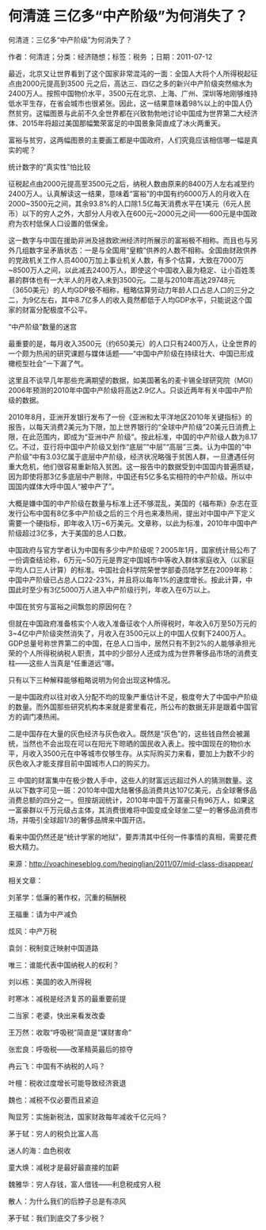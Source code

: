 # 何清涟  三亿多“中产阶级”为何消失了？  
  
何清涟：三亿多“中产阶级”为何消失了？  
作者：何清涟；分类：经济随想；标签：税务 ；日期：2011-07-12  
最近，北京又让世界看到了这个国家非常混沌的一面：全国人大将个人所得税起征点由2000元提高到3500 元之后，高达三、四亿之多的新兴中产阶级突然缩水为2400万人。按照中国物价水平，3500元在北京、上海、广州、深圳等地刚够维持低水平生存，在省会城市也很紧张。因此，这一结果意味着98%以上的中国人仍然贫穷。这幅图景与此前不久全世界都在兴致勃勃地讨论中国成为世界第二大经济体、2015年将超过美国那幅繁荣富足的中国景象简直成了冰火两重天。  
富裕与贫穷，这两幅图景的主要画工都是中国政府，人们究竟应该相信哪一幅是真实的呢？  
统计数字的“真实性”怕比较  
征税起点由2000元提高至3500元之后，纳税人数由原来的8400万人左右减至约2400万人。认真解读这一结果，意味着“富裕”的中国有约6000万人的月收入在2000~3500元之间，其余93.8%的人口除1.5亿每天消费水平在1美元（6元人民币）以下的穷人之外，大部分人月收入在600元~2000元之间——600元是中国政府为农村低保人口设置的低保金。  
这一数字与中国在援助非洲及拯救欧洲经济时所展示的富裕极不相称。而且也与另外几组数字呈矛盾状态：一是与全国用“皇粮”供养的人数不相称。全国由财政供养的党政机关工作人员4000万加上事业机关人数，有多个估算，大致在7000万~8500万人之间，以此减去2400万人，即使这个中国收入最为稳定、让小百姓羡慕的群体也有一大半人的月收入未到3500元。二是与2010年高达29748元（3650美元）的人均GDP极不相称，粗略估算劳动力年龄人口占总人口的三分之二，为9亿左右，其中8.7亿多人的收入竟然都低于人均GDP水平，只能说这个国家的财富分配极度不公平。  
“中产阶级”数量的迷宫  
最重要的是，每月收入3500元（约650美元）的人口只有2400万人，让全世界的一个颇为热闹的研究课题与媒体话题——“中国中产阶级在持续壮大、中国已形成橄榄型社会”一下漏了气。  
这里且不谈早几年那些充满期望的数据，如美国著名的麦卡锡全球研究院（MGI）2006年预测的2010年中国中产阶级将高达2.9亿人。只谈近两年有关中国中产阶级的数据。  
2010年8月，亚洲开发银行发布了一份《亚洲和太平洋地区2010年关键指标》的报告，以每天消费2美元为下限，加上世界银行的“全球中产阶级”20美元日消费上限，在此范围内，即成为“亚洲中产 阶级”。按此标准，中国的中产阶级人数为8.17亿。不过，亚行将中国中产阶级又划作“底层”“中层”“高层”三类。认为中国的“中产阶级”中有3.03亿属于底层中产阶级，经济状况略强于贫困人群，一旦遭遇任何重大危机，他们很容易重新陷入贫困。这一报告中的数据受到中国国内普遍质疑，因为即使将那3亿多底层中产剔除，中国还有5亿多名实相符的中产阶级。所以中国国内媒体大呼中国人“被中产了”。  
大概是嫌中国的中产阶级在数量与标准上还不够混乱，美国的《福布斯》杂志在亚发行公布中国有8亿多中产阶级之后的三个月也来凑热闹，提出对中国中产下定义需要一个硬指标，即年收入1万~6万美元。文章称，以此为标准，2010年中国中产阶级超过3亿多，大于美国的总人口数。  
中国政府与官方学者认为中国有多少中产阶级呢？2005年1月，国家统计局公布了一份调查结论称，6万元~50万元是界定中国城市中等收入群体家庭收入（以家庭平均人口三人计算）的标准。中国社会科学院荣誉学部委员陆学艺在2009年称：中国中产阶级已占总人口22-23%，并且将以每年1%的速度增长。按此计算，中国此时至少有3亿5000万人进入中产阶级行列，年收入在6万以上。  
中国在贫穷与富裕之间飘忽的原因何在？  
但就在中国政府准备核实个人收入准备征收个人所得税时，年收入6万至50万元的3~4亿中产阶级突然消失了，月收入在3500元以上的中国人仅剩下2400万人。GDP总量号称世界第二的中国，在总人口当中，居然只有不到2%的人能够承担光荣的个人所得税纳税人职责，其中的少部分人还成为成为世界奢侈品市场的消费支柱——这些人当真是“任重道远”哪。  
只有以下三种解释能够粗略说明为何会出现这种情况。  
一是中国政府以往对收入分配不均的现象严重估计不足，极度夸大了中国中产阶级的数量。而外国那些研究机构本来就是雾里看花，所公布的数据无非是跟着中国官方的调门凑热闹。  
二是中国存在大量的灰色经济与灰色收入。既然是“灰色”的，这些钱自然会被漏统，当然也不会出现在可以在阳光下晾晒的国民收入表上。按中国现在的物价水平，月收入3500元在中等城市仅够生存。从实际购买力来看，要加上为数不少的灰色收入才能支撑目前中国城市人口的购买力。  
三 中国的财富集中在极少数人手中，这些人的财富远远超过外人的猜测数量。这从以下数字可见一斑：2010年中国大陆奢侈品消费共达107亿美元，占全球奢侈品消费总额的四分之一。但按胡润统计，2010年中国千万富豪只有96万人，如果这一富豪群以千万元级占主体，其消费很难将中国变成全球坐二望一的奢侈品消费市场，并吸引全球超1/3的奢侈品牌来中国开店。  
看来中国仍然还是“统计学家的地狱”，要弄清其中任何一件事情的真相，需要花费极大精力。  
来源：http://voachineseblog.com/heqinglian/2011/07/mid-class-disappear/  
  
相关文章：  
刘革学：低廉的著作权，沉重的稿酬税  
王福重：请为中产减负  
炫风：中产万税  
袁剑：税制变迁映射中国道路  
唯三：谁能代表中国纳税人的权利？  
刘以栋：美国的收入所得税  
时寒冰：减税是经济复苏的最重要前提  
二当家：老婆，快出来看发改委  
王万然：收取“呼吸税”简直是“谋财害命”  
张宏良：呼吸税——改革精英最后的掠夺  
冉云飞：中国有不纳税的人吗？  
叶檀：税收过度增长可能导致经济衰退  
魏也：减税不仅必要而且紧迫  
陶显芳：实施新税法，国家财政每年减收千亿元吗？  
茅于轼：穷人的税负比富人高  
迷人的海：血色税收  
童大焕：减税才是最好最直接的加薪  
魏雅华：穷人存钱，富人借钱——利息税成穷人税  
散人：为什么我们的后脖子总是有凉风  
茅于轼：我们到底交了多少税？
